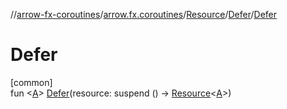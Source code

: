 //[arrow-fx-coroutines](../../../../index.md)/[arrow.fx.coroutines](../../index.md)/[Resource](../index.md)/[Defer](index.md)/[Defer](-defer.md)

# Defer

[common]\
fun &lt;[A](index.md)&gt; [Defer](-defer.md)(resource: suspend () -&gt; [Resource](../index.md)&lt;[A](index.md)&gt;)
